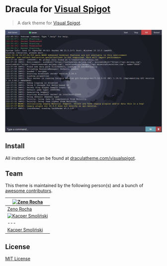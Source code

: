 # Dracula for [Visual Spigot](https://www.spigotmc.org/resources/visual-spigot.87912/)

> A dark theme for [Visual Spigot](https://www.spigotmc.org/resources/visual-spigot.87912/).

![Screenshot](./screenshot.png)

## Install

All instructions can be found at [draculatheme.com/visualspigot](https://draculatheme.com/x).

## Team

This theme is maintained by the following person(s) and a bunch of [awesome contributors](https://github.com/dracula/template/graphs/contributors).

[![Zeno Rocha](https://github.com/zenorocha.png?size=100)](https://github.com/zenorocha) |
--- |
[Zeno Rocha](https://github.com/zenorocha) |
[![Kacper Smoliński](https://github.com/kacperleague9.png?size=100)](https://github.com/kacperleague9) |
--- |
[Kacper Smoliński](https://github.com/kacperleague9) |

## License

[MIT License](./LICENSE)
